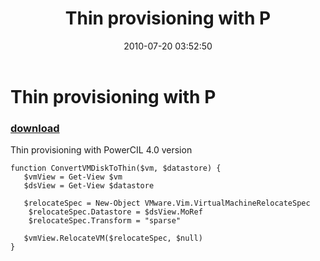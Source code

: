﻿---
pid:            1987
parent:         0
children:       
poster:         Vitali Baruh
title:          Thin provisioning with P
date:           2010-07-20 03:52:50
description:    Thin provisioning with PowerCIL 4.0 version
format:         posh
---

# Thin provisioning with P

### [download](1987.ps1)  

Thin provisioning with PowerCIL 4.0 version

```posh
function ConvertVMDiskToThin($vm, $datastore) {
   $vmView = Get-View $vm
   $dsView = Get-View $datastore
   
   $relocateSpec = New-Object VMware.Vim.VirtualMachineRelocateSpec
	$relocateSpec.Datastore = $dsView.MoRef
	$relocateSpec.Transform = "sparse"
   
   $vmView.RelocateVM($relocateSpec, $null)
}

```
